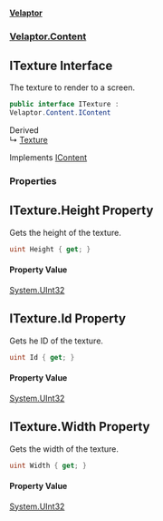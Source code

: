 #### [Velaptor](index.md 'index')
### [Velaptor.Content](Velaptor.Content.md 'Velaptor.Content')

## ITexture Interface

The texture to render to a screen.

```csharp
public interface ITexture :
Velaptor.Content.IContent
```

Derived  
&#8627; [Texture](Velaptor.Content.Texture.md 'Velaptor.Content.Texture')

Implements [IContent](Velaptor.Content.IContent.md 'Velaptor.Content.IContent')
### Properties

<a name='Velaptor.Content.ITexture.Height'></a>

## ITexture.Height Property

Gets the height of the texture.

```csharp
uint Height { get; }
```

#### Property Value
[System.UInt32](https://docs.microsoft.com/en-us/dotnet/api/System.UInt32 'System.UInt32')

<a name='Velaptor.Content.ITexture.Id'></a>

## ITexture.Id Property

Gets he ID of the texture.

```csharp
uint Id { get; }
```

#### Property Value
[System.UInt32](https://docs.microsoft.com/en-us/dotnet/api/System.UInt32 'System.UInt32')

<a name='Velaptor.Content.ITexture.Width'></a>

## ITexture.Width Property

Gets the width of the texture.

```csharp
uint Width { get; }
```

#### Property Value
[System.UInt32](https://docs.microsoft.com/en-us/dotnet/api/System.UInt32 'System.UInt32')